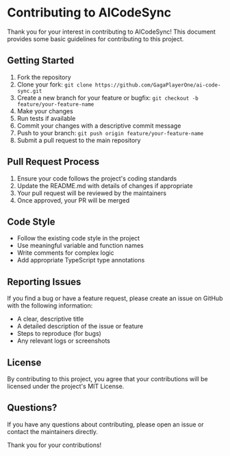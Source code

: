 # Contributing to AICodeSync

Thank you for your interest in contributing to AICodeSync! This document provides some basic guidelines for contributing to this project.

## Getting Started

1. Fork the repository
2. Clone your fork: `git clone https://github.com/GagaPlayerOne/ai-code-sync.git`
3. Create a new branch for your feature or bugfix: `git checkout -b feature/your-feature-name`
4. Make your changes
5. Run tests if available
6. Commit your changes with a descriptive commit message
7. Push to your branch: `git push origin feature/your-feature-name`
8. Submit a pull request to the main repository

## Pull Request Process

1. Ensure your code follows the project's coding standards
2. Update the README.md with details of changes if appropriate
3. Your pull request will be reviewed by the maintainers
4. Once approved, your PR will be merged

## Code Style

- Follow the existing code style in the project
- Use meaningful variable and function names
- Write comments for complex logic
- Add appropriate TypeScript type annotations

## Reporting Issues

If you find a bug or have a feature request, please create an issue on GitHub with the following information:
- A clear, descriptive title
- A detailed description of the issue or feature
- Steps to reproduce (for bugs)
- Any relevant logs or screenshots

## License

By contributing to this project, you agree that your contributions will be licensed under the project's MIT License.

## Questions?

If you have any questions about contributing, please open an issue or contact the maintainers directly.

Thank you for your contributions!